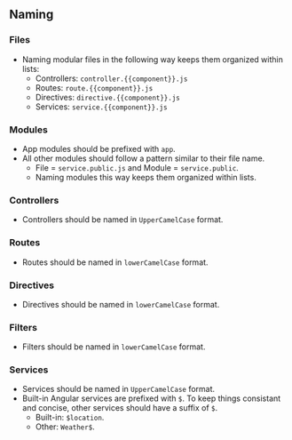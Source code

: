 ## Naming

### Files
- Naming modular files in the following way keeps them organized within lists:
	- Controllers: `controller.{{component}}.js`
	- Routes: `route.{{component}}.js`
	- Directives: `directive.{{component}}.js`
	- Services: `service.{{component}}.js`

### Modules
- App modules should be prefixed with `app`.
- All other modules should follow a pattern similar to their file name.
	- File = `service.public.js` and Module = `service.public`.
	- Naming modules this way keeps them organized within lists.

### Controllers
- Controllers should be named in `UpperCamelCase` format.

### Routes
- Routes should be named in `lowerCamelCase` format.

### Directives
- Directives should be named in `lowerCamelCase` format.

### Filters
- Filters should be named in `lowerCamelCase` format.

### Services
- Services should be named in `UpperCamelCase` format.
- Built-in Angular services are prefixed with `$`. To keep things consistant and concise, other services should have a suffix of `$`.
	- Built-in: `$location`.
	- Other: `Weather$`.
